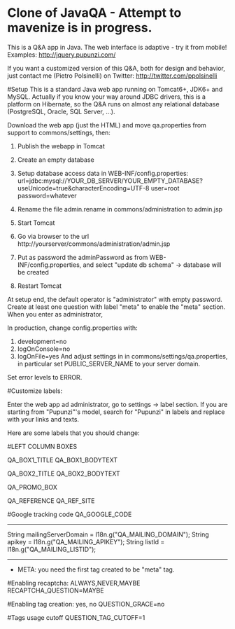 

Clone of JavaQA - Attempt to mavenize is in progress.
======

This is a Q&A app in Java. The web interface is adaptive - try it from mobile!
Examples:
http://jquery.pupunzi.com/

If you want a customized version of this Q&A, both for design and behavior, just contact me (Pietro Polsinelli) on Twitter: http://twitter.com/ppolsinelli


#Setup
This is a standard Java web app running on Tomcat6+, JDK6+ and MySQL.
Actually if you know your way around JDBC drivers, this is a platform on Hibernate,
so the Q&A runs on almost any relational database (PostgreSQL, Oracle, SQL Server, ...).

Download the web app (just the HTML) and move qa.properties from support to commons/settings, then:

1. Publish the webapp in Tomcat

2. Create an empty database

3. Setup database access data in WEB-INF/config.properties:
url=jdbc:mysql://YOUR_DB_SERVER/YOUR_EMPTY_DATABASE?useUnicode=true&characterEncoding=UTF-8
user=root
password=whatever

4. Rename the file admin.rename in commons/administration to admin.jsp

5. Start Tomcat

6. Go via browser to the url http://yourserver/commons/administration/admin.jsp

7. Put as password the adminPassword as from  WEB-INF/config.properties, and select "update db schema" -> database will be created

8. Restart Tomcat

At setup end, the default operator is "administrator" with empty password. Create at least one question with label "meta" to enable the "meta" section.
When you enter as administrator,

In production, change config.properties with:
1. development=no
2. logOnConsole=no
3. logOnFile=yes
And adjust settings in in commons/settings/qa.properties, in particular set PUBLIC_SERVER_NAME to your server domain.

Set error levels to ERROR.


#Customize labels:

Enter the web app ad administrator, go to settings -> label section.
If you are starting from "Pupunzi"'s model, search for "Pupunzi" in labels and replace with your links and texts.

Here are some labels that you should change:

#LEFT COLUMN BOXES

QA_BOX1_TITLE
QA_BOX1_BODYTEXT

QA_BOX2_TITLE
QA_BOX2_BODYTEXT

QA_PROMO_BOX

QA_REFERENCE
QA_REF_SITE

#Google tracking code
QA_GOOGLE_CODE


--------------------------------------------------------------
  String mailingServerDomain = I18n.g("QA_MAILING_DOMAIN");
  String apikey = I18n.g("QA_MAILING_APIKEY");
  String listId = I18n.g("QA_MAILING_LISTID");

--------------------------------------------------------------

- META: you need the first tag created to be "meta" tag.

#Enabling recaptcha: ALWAYS,NEVER,MAYBE
RECAPTCHA_QUESTION=MAYBE

#Enabling tag creation: yes, no
QUESTION_GRACE=no

#Tags usage cutoff
QUESTION_TAG_CUTOFF=1



